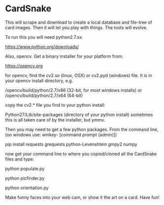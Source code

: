 # CardSnake
This will scrape and download to create a local database and file-tree of card images.
Then it will let you play with things. The tools will evolve.

To run this you will need python2.7.xx:

https://www.python.org/downloads/

Also, opencv. Get a binary installer for your platform from:

https://opencv.org

for opencv, find the cv2.so (linux, OSX) or cv2.pyd (windows) file.
It is in your opencv install directory, e.g.

/opencv/build/python/2.7/x86  (32-bit, for most windows installs)
or
/opencv/build/python/2.7/x64    (64-bit)

copy the cv2.* file you find to your python install:

Python27/Lib/site-packages  (directory of your python install)
sometimes this is all taken care of by the installer, but ymmv.

Then you may need to get a few python packages.
From the command line, (on windows use: winkey-<x> [command prompt (admin)])

pip install requests grequests python-Levenshtein gmpy2 numpy

now get your command line to where you copied/cloned all the CardSnake files and type:

python populate.py

python picfinder.py

python orientation.py

Make funny faces into your web cam, or show it the art on a card. Have fun!